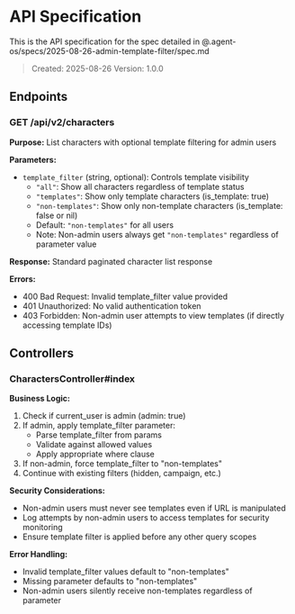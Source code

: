 # API Specification

This is the API specification for the spec detailed in @.agent-os/specs/2025-08-26-admin-template-filter/spec.md

> Created: 2025-08-26
> Version: 1.0.0

## Endpoints

### GET /api/v2/characters

**Purpose:** List characters with optional template filtering for admin users

**Parameters:**
- `template_filter` (string, optional): Controls template visibility
  - `"all"`: Show all characters regardless of template status
  - `"templates"`: Show only template characters (is_template: true)
  - `"non-templates"`: Show only non-template characters (is_template: false or nil)
  - Default: `"non-templates"` for all users
  - Note: Non-admin users always get `"non-templates"` regardless of parameter value

**Response:** Standard paginated character list response

**Errors:**
- 400 Bad Request: Invalid template_filter value provided
- 401 Unauthorized: No valid authentication token
- 403 Forbidden: Non-admin user attempts to view templates (if directly accessing template IDs)

## Controllers

### CharactersController#index

**Business Logic:**
1. Check if current_user is admin (admin: true)
2. If admin, apply template_filter parameter:
   - Parse template_filter from params
   - Validate against allowed values
   - Apply appropriate where clause
3. If non-admin, force template_filter to "non-templates"
4. Continue with existing filters (hidden, campaign, etc.)

**Security Considerations:**
- Non-admin users must never see templates even if URL is manipulated
- Log attempts by non-admin users to access templates for security monitoring
- Ensure template filter is applied before any other query scopes

**Error Handling:**
- Invalid template_filter values default to "non-templates"
- Missing parameter defaults to "non-templates"
- Non-admin users silently receive non-templates regardless of parameter